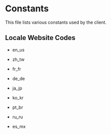 # Constants

This file lists various constants used by the client.

## Locale Website Codes

- en_us

- zh_tw

- fr_fr

- de_de

- ja_jp

- ko_kr

- pt_br

- ru_ru

- es_mx
